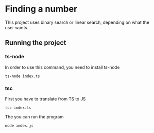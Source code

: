 # Finding a number
This project uses binary search or linear search, depending on what the user wants.
## Running the project
### ts-node
In order to use this command, you need to install ts-node

`ts-node index.ts
`
### tsc
First you have to translate from TS to JS

`tsc index.ts
`

The you can run the program

`node index.js
`